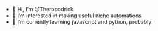 - 👋 Hi, I’m @Theropodrick
- 👀 I’m interested in making useful niche automations
- 🌱 I’m currently learning javascript and python, probably

<!---
Theropodrick/Theropodrick is a ✨ special ✨ repository because its `README.md` (this file) appears on your GitHub profile.
You can click the Preview link to take a look at your changes.
--->

